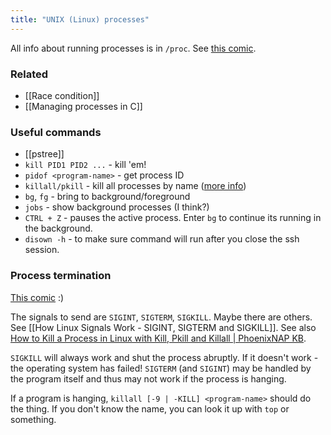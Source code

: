 ```yaml
---
title: "UNIX (Linux) processes"
---
```


All info about running processes is in `/proc`. See [this comic](https://wizardzines.com/comics/proc/).

### Related
- [[Race condition]]
- [[Managing processes in C]]

### Useful commands
- [[pstree]]
- `kill PID1 PID2 ...` - kill 'em!
- `pidof <program-name>` - get process ID
- `killall/pkill` - kill all processes by name ([more info](https://unix.stackexchange.com/questions/91527))
- `bg`, `fg` - bring to background/foreground
- `jobs` - show background processes (I think?)
- `CTRL + Z` - pauses the active process. Enter `bg` to continue its running in the background.
- `disown -h` - to make sure command will run after you close the ssh session.

### Process termination
[This comic](https://wizardzines.com/comics/kill/) :)

The signals to send are `SIGINT`, `SIGTERM`, `SIGKILL`. Maybe there are others. See [[How Linux Signals Work - SIGINT, SIGTERM and SIGKILL]]. See also [How to Kill a Process in Linux with Kill, Pkill and Killall | PhoenixNAP KB](https://phoenixnap.com/kb/how-to-kill-a-process-in-linux).

`SIGKILL` will always work and shut the process abruptly. If it doesn't work - the operating system has failed! `SIGTERM` (and `SIGINT`) may be handled by the program itself and thus may not work if the process is hanging.

If a program is hanging, `killall [-9 | -KILL] <program-name>` should do the thing. If you don't know the name, you can look it up with `top` or something.
